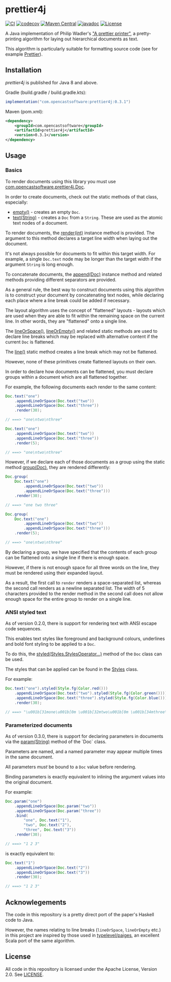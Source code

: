 # prettier4j

[![CI](https://github.com/opencastsoftware/prettier4j/actions/workflows/ci.yml/badge.svg)](https://github.com/opencastsoftware/prettier4j/actions/workflows/ci.yml)
[![codecov](https://codecov.io/gh/opencastsoftware/prettier4j/branch/main/graph/badge.svg?token=JHVF151VM1)](https://codecov.io/gh/opencastsoftware/prettier4j)
[![Maven Central](https://img.shields.io/maven-central/v/com.opencastsoftware/prettier4j)](https://search.maven.org/search?q=g%3Acom.opencastsoftware+AND+a%3Aprettier4j)
[![javadoc](https://javadoc.io/badge2/com.opencastsoftware/prettier4j/javadoc.svg)](https://javadoc.io/doc/com.opencastsoftware/prettier4j)
[![License](https://img.shields.io/github/license/opencastsoftware/prettier4j?color=blue)](https://spdx.org/licenses/Apache-2.0.html)

A Java implementation of Philip Wadler's ["A prettier printer"](https://homepages.inf.ed.ac.uk/wadler/papers/prettier/prettier.pdf), a pretty-printing algorithm for laying out hierarchical documents as text.

This algorithm is particularly suitable for formatting source code (see for example [Prettier](https://prettier.io/)).

## Installation

*prettier4j* is published for Java 8 and above.

Gradle (build.gradle / build.gradle.kts):
```groovy
implementation("com.opencastsoftware:prettier4j:0.3.1")
```

Maven (pom.xml):
```xml
<dependency>
    <groupId>com.opencastsoftware</groupId>
    <artifactId>prettier4j</artifactId>
    <version>0.3.1</version>
</dependency>
```

## Usage

### Basics

To render documents using this library you must use [com.opencastsoftware.prettier4j.Doc](https://www.javadoc.io/static/com.opencastsoftware/prettier4j/0.3.1/com/opencastsoftware/prettier4j/Doc.html).

In order to create documents, check out the static methods of that class, especially:

* [empty()](https://www.javadoc.io/static/com.opencastsoftware/prettier4j/0.3.1/com/opencastsoftware/prettier4j/Doc.html#empty()) - creates an empty `Doc`.
* [text(String)](https://www.javadoc.io/static/com.opencastsoftware/prettier4j/0.3.1/com/opencastsoftware/prettier4j/Doc.html#text(java.lang.String)) - creates a `Doc` from a `String`. These are used as the atomic text nodes of a document.

To render documents, the [render(int)](https://www.javadoc.io/static/com.opencastsoftware/prettier4j/0.3.1/com/opencastsoftware/prettier4j/Doc.html#render(int)) instance method is provided. The argument to this method declares a target line width when laying out the document.

It's not always possible for documents to fit within this target width. For example, a single `Doc.text` node may be longer than the target width if the argument `String` is long enough.

To concatenate documents, the [append(Doc)](https://www.javadoc.io/static/com.opencastsoftware/prettier4j/0.3.1/com/opencastsoftware/prettier4j/Doc.html#append(com.opencastsoftware.prettier4j.Doc)) instance method and related methods providing different separators are provided.

As a general rule, the best way to construct documents using this algorithm is to construct your document by concatenating text nodes, while declaring each place where a line break could be added if necessary.

The layout algorithm uses the concept of "flattened" layouts - layouts which are used when they are able to fit within the remaining space on the current line. In other words, they are "flattened" onto a single line.

The [lineOrSpace()](https://www.javadoc.io/static/com.opencastsoftware/prettier4j/0.3.1/com/opencastsoftware/prettier4j/Doc.html#lineOrSpace()), [lineOrEmpty()](https://www.javadoc.io/static/com.opencastsoftware/prettier4j/0.3.1/com/opencastsoftware/prettier4j/Doc.html#lineOrEmpty()) and related static methods are used to declare line breaks which may be replaced with alternative content if the current `Doc` is flattened.

The [line()](https://www.javadoc.io/static/com.opencastsoftware/prettier4j/0.3.1/com/opencastsoftware/prettier4j/Doc.html#line()) static method creates a line break which may not be flattened.

However, none of these primitives create flattened layouts on their own.

In order to declare how documents can be flattened, you must declare groups within a document which are all flattened together.

For example, the following documents each render to the same content:

```java
Doc.text("one")
    .appendLineOrSpace(Doc.text("two"))
    .appendLineOrSpace(Doc.text("three"))
    .render(30);

// ===> "one\ntwo\nthree"

Doc.text("one")
    .appendLineOrSpace(Doc.text("two"))
    .appendLineOrSpace(Doc.text("three"))
    .render(5);

// ===> "one\ntwo\nthree"
```

However, if we declare each of those documents as a group using the static method [group(Doc)](https://www.javadoc.io/static/com.opencastsoftware/prettier4j/0.3.1/com/opencastsoftware/prettier4j/Doc.html#group(com.opencastsoftware.prettier4j.Doc)), they are rendered differently:

```java
Doc.group(
    Doc.text("one")
        .appendLineOrSpace(Doc.text("two"))
        .appendLineOrSpace(Doc.text("three")))
    .render(30);

// ===> "one two three"

Doc.group(
    Doc.text("one")
        .appendLineOrSpace(Doc.text("two"))
        .appendLineOrSpace(Doc.text("three")))
    .render(5);

// ===> "one\ntwo\nthree"
```

By declaring a group, we have specified that the contents of each group can be flattened onto a single line if there is enough space.

However, if there is not enough space for all three words on the line, they must be rendered using their expanded layout.

As a result, the first call to `render` renders a space-separated list, whereas the second call renders as a newline separated list. The width of 5 characters provided to the render method in the second call does not allow enough space for the entire group to render on a single line.

### ANSI styled text

As of version 0.2.0, there is support for rendering text with ANSI escape code sequences.

This enables text styles like foreground and background colours, underlines and bold font styling to be applied to a `Doc`.

To do this, the [styled(Styles.StylesOperator...)](https://www.javadoc.io/static/com.opencastsoftware/prettier4j/0.3.1/com/opencastsoftware/prettier4j/Doc.html#styled(com.opencastsoftware.prettier4j.ansi.Styles.StylesOperator...)) method of the `Doc` class can be used.

The styles that can be applied can be found in the [Styles](https://www.javadoc.io/static/com.opencastsoftware/prettier4j/0.3.1/com/opencastsoftware/prettier4j/ansi/Styles.html) class.

For example:

```java
Doc.text("one").styled(Style.fg(Color.red()))
    .appendLineOrSpace(Doc.text("two").styled(Style.fg(Color.green())))
    .appendLineOrSpace(Doc.text("three").styled(Style.fg(Color.blue())))
    .render(30);

// ===> "\u001b[31mone\u001b[0m \u001b[32mtwo\u001b[0m \u001b[34mthree\u001b[0m"
```

### Parameterized documents

As of version 0.3.0, there is support for declaring parameters in documents via the [param(String)](https://www.javadoc.io/static/com.opencastsoftware/prettier4j/0.3.1/com/opencastsoftware/prettier4j/Doc.html#param(java.lang.String)) method of the `Doc` class.

Parameters are named, and a named parameter may appear multiple times in the same document.

All parameters *must* be bound to a `Doc` value before rendering.

Binding parameters is exactly equivalent to inlining the argument values into the original document.

For example:

```java
Doc.param("one")
    .appendLineOrSpace(Doc.param("two"))
    .appendLineOrSpace(Doc.param("three"))
    .bind(
        "one", Doc.text("1"),
        "two", Doc.text("2"),
        "three", Doc.text("3"))
    .render(30);

// ===> "1 2 3"
```

is exactly equivalent to:

```java
Doc.text("1")
    .appendLineOrSpace(Doc.text("2"))
    .appendLineOrSpace(Doc.text("3"))
    .render(30);

// ===> "1 2 3"
```

## Acknowlegements

The code in this repository is a pretty direct port of the paper's Haskell code to Java.

However, the names relating to line breaks (`lineOrSpace`, `lineOrEmpty` etc.) in this project are inspired by those used in [typelevel/paiges](https://github.com/typelevel/paiges), an excellent Scala port of the same algorithm.

## License

All code in this repository is licensed under the Apache License, Version 2.0. See [LICENSE](./LICENSE).
